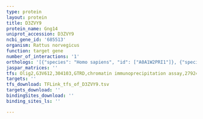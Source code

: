 ```yaml
---
type: protein
layout: protein
title: D3ZVY9
protein_name: Gng14
uniprot_accession: D3ZVY9
ncbi_gene_id: '685513'
organism: Rattus norvegicus
function: target gene
number_of_interactions: '1'
orthologs: '[{"species": "Homo sapiens", "id": ["A0A1W2PRI1"]}, {"species": "Mus musculus", "id": ["<a href=\"/protein/b2rva4\">B2RVA4</a>"]}, {"species": "Caenorhabditis elegans", "id": ["<a href=\"/protein/p54406\">P54406</a>"]}]'
jaspar_matrices: ''
tfs: Olig2,G3V612,304103,GTRD,chromatin immunoprecipitation assay,27924024%5Buid%5D,No
targets: ''
tfs_download: TFLink_tfs_of_D3ZVY9.tsv
targets_download: ''
bindingSites_download: ''
binding_sites_ls: ''

---
```

